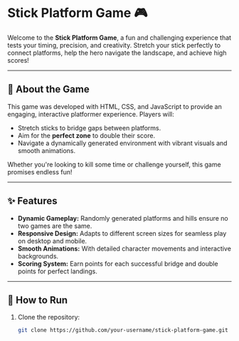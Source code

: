 # Stick Platform Game 🎮

Welcome to the **Stick Platform Game**, a fun and challenging experience that tests your timing, precision, and creativity. Stretch your stick perfectly to connect platforms, 
help the hero navigate the landscape, and achieve high scores!

---

## 📝 About the Game
This game was developed with HTML, CSS, and JavaScript to provide an engaging, interactive platformer experience. Players will:
- Stretch sticks to bridge gaps between platforms.
- Aim for the **perfect zone** to double their score.
- Navigate a dynamically generated environment with vibrant visuals and smooth animations.

Whether you're looking to kill some time or challenge yourself, this game promises endless fun!

---

## ✨ Features
- **Dynamic Gameplay:** Randomly generated platforms and hills ensure no two games are the same.
- **Responsive Design:** Adapts to different screen sizes for seamless play on desktop and mobile.
- **Smooth Animations:** With detailed character movements and interactive backgrounds.
- **Scoring System:** Earn points for each successful bridge and double points for perfect landings.

---

## 🚀 How to Run
1. Clone the repository:
   ```bash
   git clone https://github.com/your-username/stick-platform-game.git

